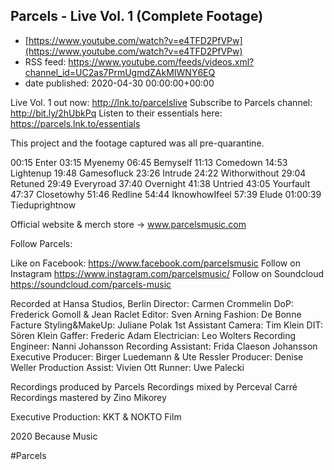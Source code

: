 ## Parcels - Live Vol. 1 (Complete Footage)
 - [https://www.youtube.com/watch?v=e4TFD2PfVPw](https://www.youtube.com/watch?v=e4TFD2PfVPw)
 - RSS feed: https://www.youtube.com/feeds/videos.xml?channel_id=UC2as7PrmUgmdZAkMIWNY6EQ
 - date published: 2020-04-30 00:00:00+00:00

Live Vol. 1 out now: http://lnk.to/parcelslive
Subscribe to Parcels channel: http://bit.ly/2hUbkPq
Listen to their essentials here: https://parcels.lnk.to/essentials

This project and the footage captured was all pre-quarantine.

00:15 Enter
03:15 Myenemy
06:45 Bemyself
11:13 Comedown
14:53 Lightenup
19:48 Gamesofluck
23:26 Intrude
24:22 Withorwithout
29:04 Retuned
29:49 Everyroad
37:40 Overnight
41:38 Untried
43:05 Yourfault
47:37 Closetowhy
51:46 Redline
54:44 IknowhowIfeel
57:39 Elude
01:00:39 Tieduprightnow

Official website & merch store  → www.parcelsmusic.com
 
Follow Parcels:

Like on Facebook: https://www.facebook.com/parcelsmusic
Follow on Instagram https://www.instagram.com/parcelsmusic/
Follow on Soundcloud https://soundcloud.com/parcels-music

Recorded at Hansa Studios, Berlin
Director: Carmen Crommelin
DoP: Frederick Gomoll & Jean Raclet
Editor: Sven Arning
Fashion: De Bonne Facture
Styling&MakeUp: Juliane Polak
1st Assistant Camera: Tim Klein
DIT: Sören Klein
Gaffer: Frederic Adam
Electrician: Leo Wolters
Recording Engineer: Nanni Johansson
Recording Assistant: Frida Claeson Johansson
Executive Producer: Birger Luedemann & Ute Ressler
Producer: Denise Weller
Production Assist: Vivien Ott
Runner: Uwe Palecki

Recordings produced by Parcels
Recordings mixed by Perceval Carré 
Recordings mastered by Zino Mikorey

Executive Production: KKT & NOKTO Film

2020 Because Music

#Parcels

